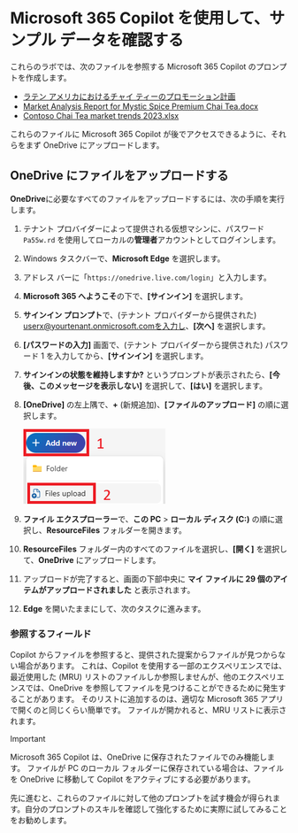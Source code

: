 # Microsoft 365 Copilot を使用して、サンプル データを確認する

これらのラボでは、次のファイルを参照する Microsoft 365 Copilot のプロンプトを作成します。

- [ラテン アメリカにおけるチャイ ティーのプロモーション計画](https://go.microsoft.com/fwlink/?linkid=2269126)
- [Market Analysis Report for Mystic Spice Premium Chai Tea.docx](https://go.microsoft.com/fwlink/?linkid=2268826)
- [Contoso Chai Tea market trends 2023.xlsx](https://go.microsoft.com/fwlink/?linkid=2268822)

これらのファイルに Microsoft 365 Copilot が後でアクセスできるように、それらをまず OneDrive にアップロードします。

## OneDrive にファイルをアップロードする

**OneDrive**に必要なすべてのファイルをアップロードするには、次の手順を実行します。

1. テナント プロバイダーによって提供される仮想マシンに、パスワード `Pa55w.rd` を使用してローカルの**管理者**アカウントとしてログインします。

2. Windows タスクバーで、**Microsoft Edge** を選択します。

3. アドレス バーに「`https://onedrive.live.com/login`」と入力します。

4. **Microsoft 365 へようこそ**の下で、**[サインイン]** を選択します。

5. **サインイン プロンプト**で、(テナント プロバイダーから提供された) userx@yourtenant.onmicrosoft.comを入力し、**[次へ]** を選択します。

6. **[パスワードの入力]** 画面で、(テナント プロバイダーから提供された) パスワード 1 を入力してから、**[サインイン]** を選択します。

7. **サインインの状態を維持しますか?** というプロンプトが表示されたら、**[今後、このメッセージを表示しない]** を選択して、**[はい]** を選択します。

8. **[OneDrive]** の左上隅で、**+** (新規追加)、**[ファイルのアップロード]** の順に選択します。

    ![[新しいファイルの追加] のスクリーンショット](../Labs/Media/add_new.png)

9. **ファイル エクスプローラー**で、**この PC** > **ローカル ディスク (C:)** の順に選択し、**ResourceFiles** フォルダーを開きます。

10. **ResourceFiles** フォルダー内のすべてのファイルを選択し、**[開く]** を選択して、**OneDrive** にアップロードします。

11. アップロードが完了すると、画面の下部中央に **マイ ファイルに 29 個のアイテムがアップロードされました** と表示されます。

12. **Edge** を開いたままにして、次のタスクに進みます。

### 参照するフィールド

Copilot からファイルを参照すると、提供された提案からファイルが見つからない場合があります。 これは、Copilot を使用する一部のエクスペリエンスでは、最近使用した (MRU) リストのファイルしか参照しませんが、他のエクスペリエンスでは、OneDrive を参照してファイルを見つけることができるために発生することがあります。 そのリストに追加するのは、適切な Microsoft 365 アプリで開くのと同じくらい簡単です。  ファイルが開かれると、MRU リストに表示されます。

> [!IMPORTANT]
> Microsoft 365 Copilot は、OneDrive に保存されたファイルでのみ機能します。 ファイルが PC のローカル フォルダーに保存されている場合は、ファイルを OneDrive に移動して Copilot をアクティブにする必要があります。

先に進むと、これらのファイルに対して他のプロンプトを試す機会が得られます。自分のプロンプトのスキルを確認して強化するために実際に試してみることをお勧めします。
